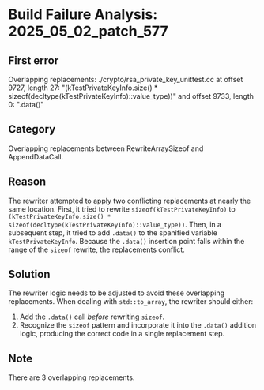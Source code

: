 # Build Failure Analysis: 2025_05_02_patch_577

## First error
Overlapping replacements: ./crypto/rsa_private_key_unittest.cc at offset 9727, length 27: "(kTestPrivateKeyInfo.size() * sizeof(decltype(kTestPrivateKeyInfo)::value_type))" and offset 9733, length 0: ".data()"

## Category
Overlapping replacements between RewriteArraySizeof and AppendDataCall.

## Reason
The rewriter attempted to apply two conflicting replacements at nearly the same location. First, it tried to rewrite `sizeof(kTestPrivateKeyInfo)` to `(kTestPrivateKeyInfo.size() * sizeof(decltype(kTestPrivateKeyInfo)::value_type))`. Then, in a subsequent step, it tried to add `.data()` to the spanified variable `kTestPrivateKeyInfo`. Because the `.data()` insertion point falls within the range of the `sizeof` rewrite, the replacements conflict.

## Solution
The rewriter logic needs to be adjusted to avoid these overlapping replacements. When dealing with `std::to_array`, the rewriter should either:

1.  Add the `.data()` call *before* rewriting `sizeof`.
2.  Recognize the `sizeof` pattern and incorporate it into the `.data()` addition logic, producing the correct code in a single replacement step.

## Note
There are 3 overlapping replacements.